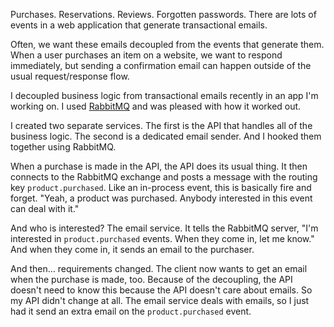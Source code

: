 Purchases. Reservations. Reviews. Forgotten passwords. There are lots of events
in a web application that generate transactional emails.

Often, we want these emails decoupled from the events that generate them. When a
user purchases an item on a website, we want to respond immediately, but sending
a confirmation email can happen outside of the usual request/response flow.

I decoupled business logic from transactional emails recently in an app I'm
working on. I used [RabbitMQ][rabbitmq] and was pleased with how it worked out.

I created two separate services. The first is the API that handles all of the
business logic. The second is a dedicated email sender. And I hooked them
together using RabbitMQ.

When a purchase is made in the API, the API does its usual thing. It then
connects to the RabbitMQ exchange and posts a message with the routing key
`product.purchased`. Like an in-process event, this is basically fire and
forget. "Yeah, a product was purchased. Anybody interested in this event can
deal with it."

And who is interested? The email service. It tells the RabbitMQ server, "I'm
interested in `product.purchased` events. When they come in, let me know." And
when they come in, it sends an email to the purchaser.

And then… requirements changed. The client now wants to get an email when the
purchase is made, too. Because of the decoupling, the API doesn't need to know
this because the API doesn't care about emails. So my API didn't change at all.
The email service deals with emails, so I just had it send an extra email on the
`product.purchased` event.

[rabbitmq]: https://www.rabbitmq.com/

